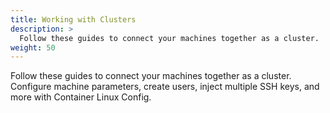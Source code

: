 ```yaml
---
title: Working with Clusters
description: >
  Follow these guides to connect your machines together as a cluster.
weight: 50
---
```


Follow these guides to connect your machines together as a cluster. Configure machine parameters, create users, inject multiple SSH keys, and more with Container Linux Config.
